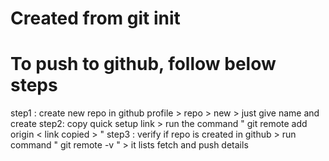 # Created from git init

# To push to github, follow below steps
step1 : create new repo in github profile > repo > new > just give name and create
step2: copy quick setup link > run the command " git remote add origin < link copied > " 
step3 : verify if repo is created in github > run command " git remote -v " > it lists fetch and push details

